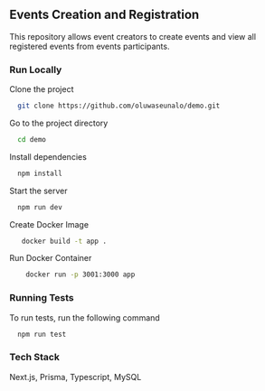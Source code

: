## Events Creation and Registration

This repository allows event creators to create events and view all registered events from events participants.

### Run Locally

Clone the project

```bash
  git clone https://github.com/oluwaseunalo/demo.git
```

Go to the project directory

```bash
  cd demo
```

Install dependencies

```bash
  npm install
```

Start the server

```bash
  npm run dev
```

Create Docker Image

```bash
   docker build -t app .
```

Run Docker Container

```bash
    docker run -p 3001:3000 app
```

### Running Tests

To run tests, run the following command

```bash
  npm run test
```

### Tech Stack

Next.js, Prisma, Typescript, MySQL
